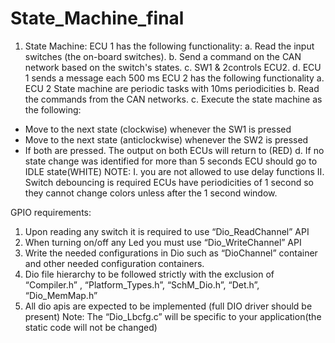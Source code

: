 # State_Machine_final

1) State Machine:
ECU 1 has the following functionality: 
a. Read the input switches (the on-board switches). 
b. Send a command on the CAN network based on the switch's states. 
c. SW1 & 2controls ECU2. 
d. ECU 1 sends a message each 500 ms
ECU 2 has the following functionality 
a. ECU 2 State machine are periodic tasks with 10ms periodicities
b. Read the commands from the CAN networks. 
c. Execute the state machine as the following: 
- Move to the next state (clockwise) whenever the SW1 is pressed
- Move to the next state (anticlockwise) whenever the SW2 is pressed
- If both are pressed. The output on both ECUs will return to (RED)
d. If no state change was identified for more than 5 seconds ECU should go to IDLE state(WHITE)
NOTE: 
I. you are not allowed to use delay functions
II. Switch debouncing is required
ECUs have periodicities of 1 second so they cannot change colors unless after the 1 second window. 


GPIO requirements:
1. Upon reading any switch it is required to use “Dio_ReadChannel” API
2. When turning on/off any Led you must use “Dio_WriteChannel” API
3. Write the needed configurations in Dio such as “DioChannel” container and other needed 
configuration containers.
4. Dio file hierarchy to be followed strictly with the exclusion of “Compiler.h” , “Platform_Types.h”, 
“SchM_Dio.h”, “Det.h”, “Dio_MemMap.h”
5. All dio apis are expected to be implemented (full DIO driver should be present)
Note: The “Dio_Lbcfg.c” will be specific to your application(the static code will not be changed)

